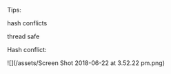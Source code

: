 Tips:

hash conflicts

thread safe



Hash conflict:

![](/assets/Screen Shot 2018-06-22 at 3.52.22 pm.png)

